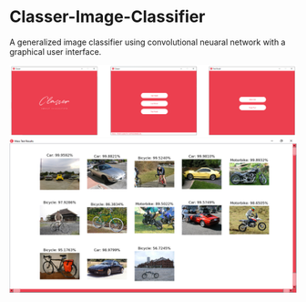 # Classer-Image-Classifier
A generalized image classifier using convolutional neuaral network with a graphical user interface.





![](Preview/preview1.png)
![](Preview/preview2.png)


